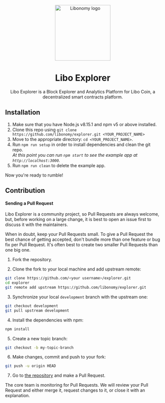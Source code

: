 <p align="center">
  <a href="http://liboexplorer.com/" rel="noopener" target="_blank"><img width="180" src="http://liboexplorer.com/static/media/logo.70760640.png" alt="Libonomy logo"></a></p>
</p>

<h1 align="center">Libo Explorer</h1>

<div align="center">

Libo Explorer is a Block Explorer and Analytics Platform for Libo Coin, a decentralized smart contracts platform.

</div>

## Installation

1.  Make sure that you have Node.js v8.15.1 and npm v5 or above installed.
2.  Clone this repo using `git clone https://github.com/libonomy/explorer.git <YOUR_PROJECT_NAME>`
3.  Move to the appropriate directory: `cd <YOUR_PROJECT_NAME>`.<br />
4.  Run `npm run setup` in order to install dependencies and clean the git repo.<br />
    _At this point you can run `npm start` to see the example app at `http://localhost:3000`._
5.  Run `npm run clean` to delete the example app.

Now you're ready to rumble!

## Contribution

#### Sending a Pull Request

Libo Explorer is a community project, so Pull Requests are always welcome, but, before working on a large change, it is best to open an issue first to discuss it with the maintainers.

When in doubt, keep your Pull Requests small. To give a Pull Request the best chance of getting accepted, don't bundle more than one feature or bug fix per Pull Request. It's often best to create two smaller Pull Requests than one big one.

1. Fork the repository.

2. Clone the fork to your local machine and add upstream remote:

```sh
git clone https://github.com/<your username>/explorer.git
cd explorer
git remote add upstream https://github.com/libonomy/explorer.git
```

3. Synchronize your local `development` branch with the upstream one:

```sh
git checkout development
git pull upstream development
```

4. Install the dependencies with npm:

```sh
npm install
```

5. Create a new topic branch:

```sh
git checkout -b my-topic-branch
```

6. Make changes, commit and push to your fork:

```sh
git push -u origin HEAD
```

7. Go to [the repository](https://github.com/libonomy/explorer) and make a Pull Request.

The core team is monitoring for Pull Requests. We will review your Pull Request and either merge it, request changes to it, or close it with an explanation.
